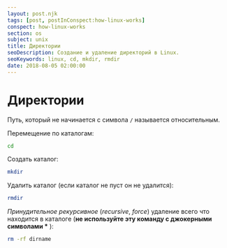 ```yaml
---
layout: post.njk
tags: [post, postInConspect:how-linux-works]
conspect: how-linux-works
section: os
subject: unix
title: Директории
seoDescription: Создание и удаление директорий в Linux.
seoKeywords: linux, cd, mkdir, rmdir
date: 2018-08-05 02:00:00
---
```

# Директории

Путь, который не начинается с символа `/` называется относительным.

Перемещение по каталогам:
```bash
cd
```

Создать каталог:
```bash
mkdir
```

Удалить каталог (если каталог не пуст он не удалится):
```bash
rmdir 
```

*Принудительное рекурсивное* (*recursive*, *force*) удаление всего что находится в каталоге (**не используйте эту команду с джокерными символами \*** ): 
```bash
rm -rf dirname
``` 